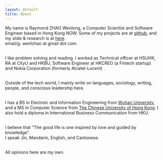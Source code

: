 ```yaml
---
layout: default
title: About
---
```

My name is Raymond ZHAO Wenlong, a Computer Scientist and Software Engineer based in Hong Kong NOW. 
Some of my projects are at [github](https://github.com/muyun), and my slide & research is at [here](http://muyun.github.io/research/).   
email/g: wenlzhao at gmail dot com.  
<br>  

I like problem solving and reading. I worked as Technical officer at HSUHK, RA at CityU and HKBU, Software Engineer at HKCREO (a Fintech startup) and Nokia Corporation (formerly Alcatel-Lucent) .   
<br>  

Outside of the tech world, I mainly write on languages, sociology, writing, people, and conscious leadership  here.  
<br> 
  
I has a BS in Electroic and Information Engineering from [Wuhan University](https://www.sciencemag.org/collections/celebrating-125-years-academic-excellence-wuhan-university-1893-2018?fbclid=IwAR0RzFSkpxaI8wk61JDnE7p6SWr7SlKXLyoFHkrg4-iqKGiRyE2gZfaGl8s), and a MS in Computer Science from [The Chinese University of Hong Kong](http://www.cuhk.edu.hk/english/index.html). I also hold a diploma in International Business Communication from HKU.   
<br>  
  
I believe that "The good life is one inspired by love and guided by knowledge".   
I speak Jin, Mandarin, English, and Cantonese.  
<br> 

All opinions here are my own.    
<br> 








